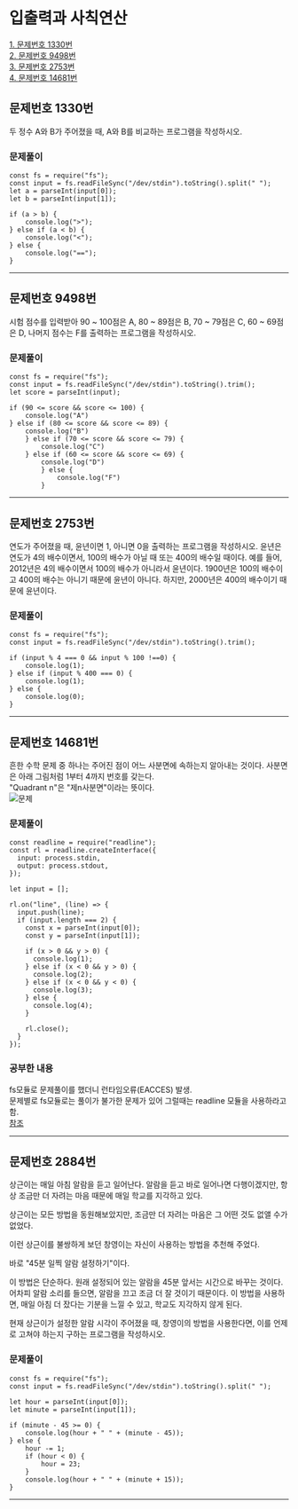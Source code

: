 # 입출력과 사칙연산


[1. 문제번호 1330번](#문제번호-1330번)  
[2. 문제번호 9498번](#문제번호-9498번)  
[3. 문제번호 2753번](#문제번호-2753번)  
[4. 문제번호 14681번](#문제번호-14681번)

## 문제번호 1330번
 두 정수 A와 B가 주어졌을 때, A와 B를 비교하는 프로그램을 작성하시오. 

### 문제풀이
```
const fs = require("fs");
const input = fs.readFileSync("/dev/stdin").toString().split(" ");
let a = parseInt(input[0]);
let b = parseInt(input[1]);

if (a > b) {
    console.log(">");
} else if (a < b) {
    console.log("<");
} else {
    console.log("==");
}
```
***

## 문제번호 9498번
  시험 점수를 입력받아 90 ~ 100점은 A, 80 ~ 89점은 B, 70 ~ 79점은 C, 60 ~ 69점은 D, 나머지 점수는 F를 출력하는 프로그램을 작성하시오.

### 문제풀이
```
const fs = require("fs");
const input = fs.readFileSync("/dev/stdin").toString().trim();
let score = parseInt(input);

if (90 <= score && score <= 100) {
    console.log("A")
} else if (80 <= score && score <= 89) {
    console.log("B") 
    } else if (70 <= score && score <= 79) {
        console.log("C")
    } else if (60 <= score && score <= 69) {
        console.log("D") 
        } else {
            console.log("F")
        }
```
***

## 문제번호 2753번
연도가 주어졌을 때, 윤년이면 1, 아니면 0을 출력하는 프로그램을 작성하시오.
윤년은 연도가 4의 배수이면서, 100의 배수가 아닐 때 또는 400의 배수일 때이다.
예를 들어, 2012년은 4의 배수이면서 100의 배수가 아니라서 윤년이다. 1900년은 100의 배수이고 400의 배수는 아니기 때문에 윤년이 아니다. 하지만, 2000년은 400의 배수이기 때문에 윤년이다.

### 문제풀이
```
const fs = require("fs");
const input = fs.readFileSync("/dev/stdin").toString().trim();

if (input % 4 === 0 && input % 100 !==0) {
    console.log(1);
} else if (input % 400 === 0) {
    console.log(1);
} else {
    console.log(0);
}
```
***

## 문제번호 14681번
  흔한 수학 문제 중 하나는 주어진 점이 어느 사분면에 속하는지 알아내는 것이다. 사분면은 아래 그림처럼 1부터 4까지 번호를 갖는다.   
  "Quadrant n"은 "제n사분면"이라는 뜻이다.  
  ![문제](14681.png)  

### 문제풀이
```
const readline = require("readline");
const rl = readline.createInterface({
  input: process.stdin,
  output: process.stdout,
});

let input = [];

rl.on("line", (line) => {
  input.push(line);
  if (input.length === 2) {
    const x = parseInt(input[0]);
    const y = parseInt(input[1]);

    if (x > 0 && y > 0) {
      console.log(1);
    } else if (x < 0 && y > 0) {
      console.log(2);
    } else if (x < 0 && y < 0) {
      console.log(3);
    } else {
      console.log(4);
    }

    rl.close();
  }
});
```

### 공부한 내용
fs모듈로 문제풀이를 했더니 런타임오류(EACCES) 발생.  
문제별로 fs모듈로는 풀이가 불가한 문제가 있어 그럴때는 readline 모듈을 사용하라고 함.  
[참조](https://hanch-dev.tistory.com/4)
***

## 문제번호 2884번
상근이는 매일 아침 알람을 듣고 일어난다. 알람을 듣고 바로 일어나면 다행이겠지만, 항상 조금만 더 자려는 마음 때문에 매일 학교를 지각하고 있다.

상근이는 모든 방법을 동원해보았지만, 조금만 더 자려는 마음은 그 어떤 것도 없앨 수가 없었다.

이런 상근이를 불쌍하게 보던 창영이는 자신이 사용하는 방법을 추천해 주었다.

바로 "45분 일찍 알람 설정하기"이다.

이 방법은 단순하다. 원래 설정되어 있는 알람을 45분 앞서는 시간으로 바꾸는 것이다. 어차피 알람 소리를 들으면, 알람을 끄고 조금 더 잘 것이기 때문이다. 이 방법을 사용하면, 매일 아침 더 잤다는 기분을 느낄 수 있고, 학교도 지각하지 않게 된다.

현재 상근이가 설정한 알람 시각이 주어졌을 때, 창영이의 방법을 사용한다면, 이를 언제로 고쳐야 하는지 구하는 프로그램을 작성하시오.

### 문제풀이
```
const fs = require("fs");
const input = fs.readFileSync("/dev/stdin").toString().split(" ");

let hour = parseInt(input[0]);
let minute = parseInt(input[1]);

if (minute - 45 >= 0) {
    console.log(hour + " " + (minute - 45));
} else {
    hour -= 1;
    if (hour < 0) {
        hour = 23;
    }
    console.log(hour + " " + (minute + 15));
}
```
***

      
